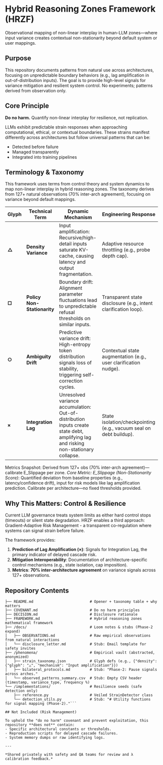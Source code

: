 # Hybrid Reasoning Zones Framework (HRZF)

Observational mapping of non-linear interplay in human-LLM zones—where input variance creates contextual non-stationarity beyond default system or user mappings. 

## Purpose

This repository documents patterns from natural use across architectures, focusing on unpredictable boundary behaviors (e.g., lag amplification in out-of-distribution inputs). The goal is to provide high-level signals for variance mitigation and resilient system control. No experiments; patterns derived from observation only.

## Core Principle

**Do no harm.** Quantify non-linear interplay for resilience, not replication.

LLMs exhibit predictable strain responses when approaching computational, ethical, or contextual boundaries. 
These strains manifest differently across architectures but follow universal patterns that can be:
- Detected before failure
- Managed transparently
- Integrated into training pipelines

## Terminology & Taxonomy

This framework uses terms from control theory and system dynamics to map non-linear interplay in hybrid reasoning zones. The taxonomy derives from 127+ natural observations (70% inter-arch agreement), focusing on variance beyond default mappings.

| Glyph | Technical Term | Dynamic Mechanism | Engineering Response |
|-------|----------------|-------------------|----------------------|
| **△** | **Density Variance** | Input amplification: Recursive/high-detail inputs saturate KV-cache, causing latency and output fragmentation. | Adaptive resource throttling (e.g., probe depth cap). |
| **□** | **Policy Non-Stationarity** | Boundary drift: Alignment parameter fluctuations lead to unpredictable refusal thresholds on similar inputs. | Transparent state disclosure (e.g., intent clarification loop). |
| **○** | **Ambiguity Drift** | Predictive variance drift: High-entropy token distribution signals loss of stability, triggering self-correction cycles. | Contextual state augmentation (e.g., user clarification nudge). |
| **×** | **Integration Lag** | Unresolved variance accumulation: Out-of-distribution inputs create state debt, amplifying lag and risking non-stationary collapse. | State isolation/checkpointing (e.g., vacuum seal on debt buildup). |

Metrics Snapshot: Derived from 127+ obs (70% inter-arch agreement)—calibrate E_Slippage per zone.
*Core Metric: E_Slippage (Non-Stationarity Score)*: Quantified deviation from baseline properties (e.g., latency/confidence drift), input for risk models like lag amplification prediction. Calibrate per architecture—no fixed thresholds provided.

## Why This Matters: Control & Resilience

Current LLM governance treats system limits as either hard control stops (timeouts) or silent state degradation. HRZF enables a third approach: Gradient-Adaptive Risk Management - a transparent co-regulation where systems can signal strain before failure.

The framework provides:
1. **Prediction of Lag Amplification (×)**: Signals for Integration Lag, the primary indicator of delayed cascade risk.
2. **Mitigation Interoperability**: Documentation of architecture-specific control mechanisms (e.g., state isolation, cap imposition).
3. **Metrics**: **70% inter-architecture agreement** on variance signals across 127+ observations.

## Repository Contents

```Hybrid-Reasoning-Zones-Framework/
├── README.md                          # Opener + taxonomy table + why matters 
├── COVENANT.md                        # Do no harm principles 
├── DECISION.md                        # Disclosure rationale 
├── FRAMEWORK.md                       # Hybrid reasoning zones mathematical framework 
├── /docs/                             # Loom notes & stubs (Phase-2 expand)
│   ├── OBSERVATIONS.md                # Raw empirical observations from natural interactions
│   └── disclosure_letter.md           # Stub: Email template for safety invites
├── /phenomena/                        # Empirical vault (abstracted, anonymized)
│   ├── strain_taxonomy.json           # Glyph defs (e.g., {"density": {"glyph": "△", "mechanism": "Input amplification"}})
│   ├── bilateral_protocols.md         # Stub: "Phase-2: Pause signals across arches."
│   └── observed_patterns_summary.csv  # Stub: Empty CSV header (timestamp, variance_type, frequency %)
└── /implementations/                  # Resilience seeds (safe detection only)
    ├── reference.py                   # Veiled StrainDetector class 
    └── detection_utils.py             # Stub: "# Utility functions for signal mapping (Phase-2)."```

## Not Included (Risk Management)

To uphold the "do no harm" covenant and prevent exploitation, this repository **does not** contain:
- Specific architectural constants or thresholds.
- Reproduction scripts for delayed cascade failures.
- System memory dumps or raw identifying logs.

---

*Shared privately with safety and QA teams for review and λ calibration feedback.* 

